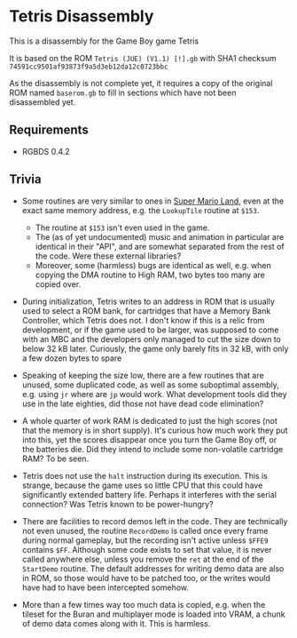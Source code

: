 # Tetris Disassembly

This is a disassembly for the Game Boy game Tetris

It is based on the ROM `Tetris (JUE) (V1.1) [!].gb` with SHA1 checksum `74591cc9501af93873f9a5d3eb12da12c0723bbc`

As the disassembly is not complete yet, it requires a copy of the original ROM named `baserom.gb` to fill in sections which have not been disassembled yet.

## Requirements

* RGBDS 0.4.2

## Trivia

* Some routines are very similar to ones in [Super Mario Land](https://github.com/kaspermeerts/supermarioland), even at the exact same memory address, e.g. the `LookupTile` routine at `$153`.
  * The routine at `$153` isn't even used in the game.
  * The (as of yet undocumented) music and animation in particular are identical in their "API", and are somewhat separated from the rest of the code. Were these external libraries?
  * Moreover, some (harmless) bugs are identical as well, e.g. when copying the DMA routine to High RAM, two bytes too many are copied over.

* During initialization, Tetris writes to an address in ROM that is usually used to select a ROM bank, for cartridges that have a Memory Bank Controller, which Tetris does not. I don't know if this is a relic from development, or if the game used to be larger, was supposed to come with an MBC and the developers only managed to cut the size down to below 32 kB later. Curiously, the game only barely fits in 32 kB, with only a few dozen bytes to spare

* Speaking of keeping the size low, there are a few routines that are unused, some duplicated code, as well as some suboptimal assembly, e.g. using `jr` where are `jp` would work. What development tools did they use in the late eighties, did those not have dead code elimination?

* A whole quarter of work RAM is dedicated to just the high scores (not that the memory is in short supply). It's curious how much work they put into this, yet the scores disappear once you turn the Game Boy off, or the batteries die. Did they intend to include some non-volatile cartridge RAM? To be seen.

* Tetris does not use the `halt` instruction during its execution. This is strange, because the game uses so little CPU that this could have significantly extended battery life. Perhaps it interferes with the serial connection? Was Tetris known to be power-hungry?

* There are facilities to record demos left in the code. They are technically not even unused, the routine `RecordDemo` is called once every frame during normal gameplay, but the recording isn't active unless `$FFE9` contains `$FF`. Although some code exists to set that value, it is never called anywhere else, unless you remove the `ret` at the end of the `StartDemo` routine. The default addresses for writing demo data are also in ROM, so those would have to be patched too, or the writes would have had to have been intercepted somehow.

* More than a few times way too much data is copied, e.g. when the tileset for the Buran and multiplayer mode is loaded into VRAM, a chunk of demo data comes along with it. This is harmless.
